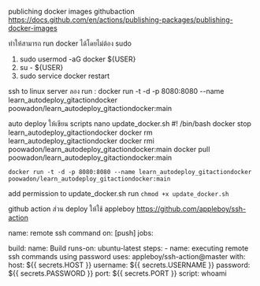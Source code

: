 publiching docker images githubaction
https://docs.github.com/en/actions/publishing-packages/publishing-docker-images


ทำให้สามารถ run docker ได้โดยไม่ต้อง sudo 
1. sudo usermod -aG docker ${USER}
2. su - ${USER}
3. sudo service docker restart


ssh to linux server 
ลอง run : docker run -t -d -p 8080:8080 --name learn_autodeploy_gitactiondocker poowadon/learn_autodeploy_gitactiondocker:main

auto deploy ให้เขียน scripts
    nano update_docker.sh
    #! /bin/bash
    docker stop learn_autodeploy_gitactiondocker
    docker rm learn_autodeploy_gitactiondocker
    docker rmi poowadon/learn_autodeploy_gitactiondocker:main
    docker pull poowadon/learn_autodeploy_gitactiondocker:main

    docker run -t -d -p 8080:8080 --name learn_autodeploy_gitactiondocker poowadon/learn_autodeploy_gitactiondocker:main

add permission to update_docker.sh
    run `chmod +x update_docker.sh`


github action ส่วน deploy ให้ใช้ appleboy https://github.com/appleboy/ssh-action

name: remote ssh command
on: [push]
jobs:

  build:
    name: Build
    runs-on: ubuntu-latest
    steps:
    - name: executing remote ssh commands using password
      uses: appleboy/ssh-action@master
      with:
        host: ${{ secrets.HOST }}
        username: ${{ secrets.USERNAME }}
        password: ${{ secrets.PASSWORD }}
        port: ${{ secrets.PORT }}
        script: whoami